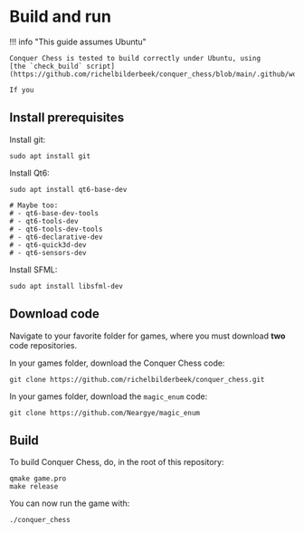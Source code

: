 # Build and run

!!! info "This guide assumes Ubuntu"

    Conquer Chess is tested to build correctly under Ubuntu, using
    [the `check_build` script](https://github.com/richelbilderbeek/conquer_chess/blob/main/.github/workflows/check_build.yaml).

    If you 

## Install prerequisites

Install git:

```console
sudo apt install git
```

Install Qt6:

```console
sudo apt install qt6-base-dev

# Maybe too:
# - qt6-base-dev-tools
# - qt6-tools-dev
# - qt6-tools-dev-tools
# - qt6-declarative-dev
# - qt6-quick3d-dev
# - qt6-sensors-dev
```

Install SFML:

```console
sudo apt install libsfml-dev
```

## Download code

Navigate to your favorite folder for games,
where you must download **two** code repositories.

In your games folder, download the Conquer Chess code:

```console
git clone https://github.com/richelbilderbeek/conquer_chess.git
```

In your games folder, download the `magic_enum` code:

```console
git clone https://github.com/Neargye/magic_enum
```

## Build

To build Conquer Chess, do, in the root of this repository:

```console
qmake game.pro
make release
```

You can now run the game with:

```console
./conquer_chess
```

